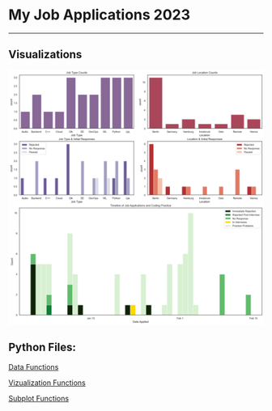 # My Job Applications 2023

***

## Visualizations


![png](/README_files/multiplot3.png)



## Python Files:

[Data Functions](/py_files/data_functions.py)

[Vizualization Functions](/py_files/get_df_functions.py)

[Subplot Functions](/py_files/visualization_functions.py)
